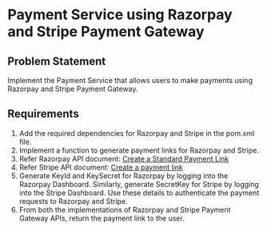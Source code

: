 # Payment Service using Razorpay and Stripe Payment Gateway

## Problem Statement

Implement the Payment Service that allows users to make payments using Razorpay and Stripe Payment Gateway.

## Requirements
1. Add the required dependencies for Razorpay and Stripe in the pom.xml file.
2. Implement a function to generate payment links for Razorpay and Stripe.
3. Refer Razorpay API document: [Create a Standard Payment Link](https://razorpay.com/docs/api/payments/payment-links/create-standard/)
4. Refer Stripe API document: [Create a payment link](https://docs.stripe.com/api/payment_links/payment_links/create)
5. Generate KeyId and KeySecret for Razorpay by logging into the Razorpay Dashboard. Similarly, generate SecretKey for Stripe by logging into the Stripe Dashboard. Use these details to authenticate the payment requests to Razorpay and Stripe.
6. From both the implementations of Razorpay and Stripe Payment Gateway APIs, return the payment link to the user.
